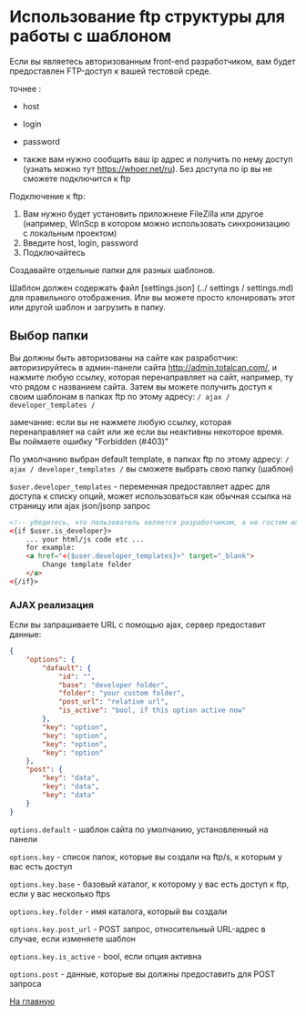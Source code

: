 
# Использование ftp структуры для работы с шаблоном

Если вы являетесь авторизованным front-end разработчиком, вам будет предоставлен FTP-доступ к вашей тестовой среде.

точнее :
- host
- login
- password

- также вам нужно сообщить ваш ip адрес и получить по нему доступ (узнать можно тут https://whoer.net/ru). Без доступа по ip вы не сможете подключится к ftp 

Подключение к ftp:
1) Вам нужно будет установить приложнеие FileZilla или другое (например, WinScp в котором можно использовать синхронизацию с локальным проектом)
2) Введите host, login, password
3) Подключайтесь

Создавайте отдельные папки для разных шаблонов.

Шаблон должен содержать файл [settings.json] (../ settings / settings.md) для правильного отображения.
Или вы можете просто клонировать этот или другой шаблон и загрузить в папку.


## Выбор папки

Вы должны быть авторизованы на сайте как разработчик: авторизируйтесь в админ-панели сайта http://admin.totalcan.com/,
и нажмите любую ссылку, которая перенаправляет на сайт, например, ту что рядом с названием сайта.
Затем вы можете получить доступ к своим шаблонам в папках ftp по этому адресу: `/ ajax / developer_templates /`

замечание:
если вы не нажмете любую ссылку, которая перенаправляет на сайт
или же
если вы неактивны некоторое время.
Вы поймаете ошибку "Forbidden (#403)"

По умолчанию выбран default template, в папках ftp по этому адресу: `/ ajax / developer_templates /` вы сможете выбрать свою папку (шаблон)

`$user.developer_templates` - переменная предоставляет адрес для доступа к списку опций, может использоваться как обычная ссылка на страницу или ajax json/jsonp запрос

```html
<!-- убедитесь, что пользователь является разработчиком, а не гостем или клиентом: -->
<{if $user.is_developer}>
    ... your html/js code etc ...
    for example:
    <a href="<{$user.developer_templates}>" target="_blank">
        Change template folder
    </a>
<{/if}>
```


### AJAX реализация 

Если вы запрашиваете URL с помощью ajax, сервер предоставит данные:

```json
{
    "options": {
        "dafault": {
            "id": "",
            "base": "developer folder",
            "folder": "your custom folder",
            "post_url": "relative url",
            "is_active": "bool, if this option active now"
        },
        "key": "option",
        "key": "option",
        "key": "option",
        "key": "option"
    },
    "post": {
        "key": "data",
        "key": "data",
        "key": "data"
    }
}
```


`options.default` - шаблон сайта по умолчанию, установленный на панели

`options.key` - список папок, которые вы создали на ftp/s, к которым у вас есть доступ

`options.key.base` - базовый каталог, к которому у вас есть доступ к ftp, если у вас несколько ftps

`options.key.folder` - имя каталога, который вы создали

`options.key.post_url` - POST запрос, относительный URL-адрес в случае, если изменяете шаблон

`options.key.is_active` - bool, если опция активна 

`options.post` - данные, которые вы должны предоставить для POST запроса


[На главную](../index.md)
